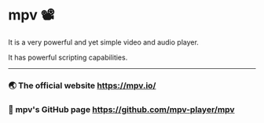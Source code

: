 # mpv 📽️

It is a very powerful and yet simple video and audio player.

It has powerful scripting capabilities.

---

### 🌏 The official website https://mpv.io/

### 🔰 mpv's GitHub page https://github.com/mpv-player/mpv
